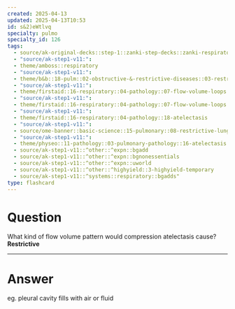 ```yaml
---
created: 2025-04-13
updated: 2025-04-13T10:53
id: s&2)eWtlvq
specialty: pulmo
specialty_id: 126
tags:
  - source/ak-original-decks::step-1::zanki-step-decks::zanki-respiratory::respiratory-pathology
  - "source/ak-step1-v11:": 
  - theme/amboss::respiratory
  - "source/ak-step1-v11:": 
  - theme/b&b::18-pulm::02-obstructive-&-restrictive-diseases::03-restrictive-lung-disease
  - "source/ak-step1-v11:": 
  - theme/firstaid::16-respiratory::04-pathology::07-flow-volume-loops
  - "source/ak-step1-v11:": 
  - theme/firstaid::16-respiratory::04-pathology::07-flow-volume-loops::misc
  - "source/ak-step1-v11:": 
  - theme/firstaid::16-respiratory::04-pathology::18-atelectasis
  - "source/ak-step1-v11:": 
  - source/ome-banner::basic-science::15-pulmonary::08-restrictive-lung-disease
  - "source/ak-step1-v11:": 
  - theme/physeo::11-pathology::03-pulmonary-pathology::16-atelectasis
  - source/ak-step1-v11::^other::^expn::bgadd
  - source/ak-step1-v11::^other::^expn::bgnonessentials
  - source/ak-step1-v11::^other::^expn::uworld
  - source/ak-step1-v11::^other::^highyield::3-highyield-temporary
  - source/ak-step1-v11::^systems::respiratory::bgadds"
type: flashcard
---
```


# Question
What kind of flow volume pattern would compression atelectasis cause?   **Restrictive**

---

# Answer
eg. pleural cavity fills with air or fluid